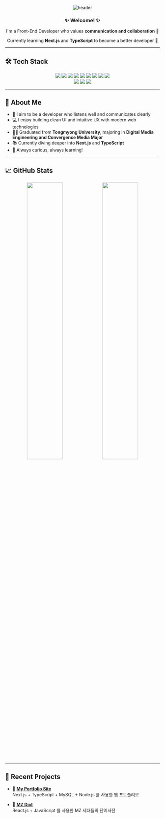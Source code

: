 <div align="center">

![header](https://capsule-render.vercel.app/api?type=waving&color=gradient&height=240&section=header&text=Harang's%20GitHub&fontSize=45&fontAlign=70&fontAlignY=40&animation=twinkling)
  
  <h3>✨ Welcome! ✨</h3>
  <p>I'm a Front-End Developer who values <strong>communication and collaboration</strong> 🤝</p>
  <p>Currently learning <strong>Next.js</strong> and <strong>TypeScript</strong> to become a better developer 🚀</p>

</div>

---

## 🛠️ Tech Stack

<div align="center">
  
  <img src="https://img.shields.io/badge/HTML-E34F26?style=for-the-badge&logo=html5&logoColor=white"/>
  <img src="https://img.shields.io/badge/CSS-1572B6?style=for-the-badge&logo=css3&logoColor=white"/>
  <img src="https://img.shields.io/badge/JavaScript-F7DF1E?style=for-the-badge&logo=javascript&logoColor=black"/>
  <img src="https://img.shields.io/badge/TypeScript-3178C6?style=for-the-badge&logo=typescript&logoColor=white"/>
  <img src="https://img.shields.io/badge/React-61DAFB?style=for-the-badge&logo=react&logoColor=black"/>
  <img src="https://img.shields.io/badge/Next.js-000000?style=for-the-badge&logo=nextdotjs&logoColor=white"/>
  <img src="https://img.shields.io/badge/Styled--Components-DB7093?style=for-the-badge&logo=styled-components&logoColor=white"/>
  <img src="https://img.shields.io/badge/TailwindCSS-06B6D4?style=for-the-badge&logo=tailwindcss&logoColor=white"/>
  <img src="https://img.shields.io/badge/AntDesign-0170FE?style=for-the-badge&logo=antdesign&logoColor=white"/>
  <br/>
  <img src="https://img.shields.io/badge/Git-F05032?style=for-the-badge&logo=git&logoColor=white"/>
  <img src="https://img.shields.io/badge/GitHub-181717?style=for-the-badge&logo=github&logoColor=white"/>
  <img src="https://img.shields.io/badge/Figma-F24E1E?style=for-the-badge&logo=figma&logoColor=white"/>

</div>

---

## 📌 About Me

- 💬 I aim to be a developer who listens well and communicates clearly
- 💻 I enjoy building clean UI and intuitive UX with modern web technologies
- 🧑‍🎓 Graduated from **Tongmyong University**, majoring in **Digital Media Engineering and Convergence Media Major**
- 📚 Currently diving deeper into **Next.js** and **TypeScript**
- 🧠 Always curious, always learning!

---

## 📈 GitHub Stats

<div align="center">
  
  <img src="https://github-readme-stats.vercel.app/api?username=Harang-Dev&show_icons=true&theme=tokyonight" width="48%" />
  <img src="https://github-readme-stats.vercel.app/api/top-langs/?username=Harang-Dev&layout=compact&theme=tokyonight" width="48%" />

</div>

---

## 📝 Recent Projects


- 🧾 **[My Portfolio Site](https://port-next-webportfolio-front-m61t9knhb5c1f236.sel4.cloudtype.app/)**  
  Next.js + TypeScript + MySQL + Node.js 를 사용한 웹 포트폴리오

- 📘 **[MZ Dict](https://web-mz-dict-front-m61t9knhb5c1f236.sel4.cloudtype.app/)**  
  React.js + JavaScript 를 사용한 MZ 세대들의 단어사전


